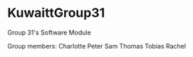 # KuwaittGroup31
Group 31's Software Module

Group members:
Charlotte
Peter
Sam
Thomas
Tobias
Rachel
